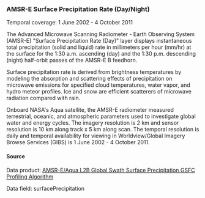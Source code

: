 ### AMSR-E Surface Precipitation Rate (Day/Night)
Temporal coverage: 1 June 2002 - 4 October 2011

The Advanced Microwave Scanning Radiometer - Earth Observing System (AMSR-E) "Surface Precipitation Rate (Day)" layer displays instantaneous total precipitation (solid and liquid) rate in millimeters per hour (mm/hr) at the surface for the 1:30 a.m. ascending (day) and the 1:30 p.m. descending (night) half-orbit passes of the AMSR-E B feedhorn.

Surface precipitation rate is derived from brightness temperatures by modeling the absorption and scattering effects of precipitation on microwave emissions for specified cloud temperatures, water vapor, and hydro meteor profiles. Ice and snow are efficient scatterers of microwave radiation compared with rain.

Onboard NASA's Aqua satellite, the AMSR-E radiometer measured terrestrial, oceanic, and atmospheric parameters used to investigate global water and energy cycles. The imagery resolution is 2 km and sensor resolution is 10 km along track x 5 km along scan. The temporal resolution is daily and temporal availability for viewing in Worldview/Global Imagery Browse Services (GIBS) is 1 June 2002 - 4 October 2011.

#### Source
Data product: [AMSR-E/Aqua L2B Global Swath Surface Precipitation GSFC Profiling Algorithm](http://nsidc.org/data/ae_rain)

Data field: surfacePrecipitation
